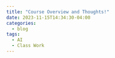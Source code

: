 ```yaml
---
title: "Course Overview and Thoughts!"
date: 2023-11-15T14:34:30-04:00
categories:
  - blog
tags:
  - AI
  - Class Work
---
```


